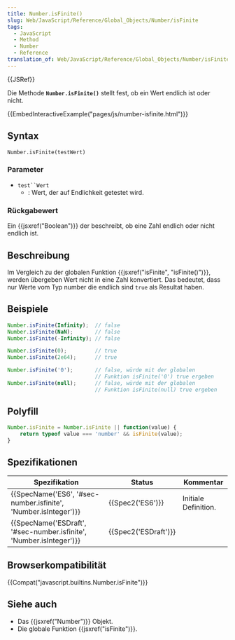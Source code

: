 ```yaml
---
title: Number.isFinite()
slug: Web/JavaScript/Reference/Global_Objects/Number/isFinite
tags:
  - JavaScript
  - Method
  - Number
  - Reference
translation_of: Web/JavaScript/Reference/Global_Objects/Number/isFinite
---
```

{{JSRef}}

Die Methode **`Number.isFinite()`** stellt fest, ob ein Wert endlich ist oder nicht.

{{EmbedInteractiveExample("pages/js/number-isfinite.html")}}

## Syntax

    Number.isFinite(testWert)

### Parameter

- ` test``Wert `
  - : Wert, der auf Endlichkeit getestet wird.

### Rückgabewert

Ein {{jsxref("Boolean")}} der beschreibt, ob eine Zahl endlich oder nicht endlich ist.

## Beschreibung

Im Vergleich zu der globalen Funktion {{jsxref("isFinite", "isFinite()")}}, werden übergeben Wert nicht in eine Zahl konvertiert. Das bedeutet, dass nur Werte vom Typ number die endlich sind `true` als Resultat haben.

## Beispiele

```js
Number.isFinite(Infinity);  // false
Number.isFinite(NaN);       // false
Number.isFinite(-Infinity); // false

Number.isFinite(0);         // true
Number.isFinite(2e64);      // true

Number.isFinite('0');       // false, würde mit der globalen
                            // Funktion isFinite('0') true ergeben
Number.isFinite(null);      // false, würde mit der globalen
                            // Funktion isFinite(null) true ergeben
```

## Polyfill

```js
Number.isFinite = Number.isFinite || function(value) {
    return typeof value === 'number' && isFinite(value);
}
```

## Spezifikationen

| Spezifikation                                                                            | Status                       | Kommentar            |
| ---------------------------------------------------------------------------------------- | ---------------------------- | -------------------- |
| {{SpecName('ES6', '#sec-number.isfinite', 'Number.isInteger')}}     | {{Spec2('ES6')}}         | Initiale Definition. |
| {{SpecName('ESDraft', '#sec-number.isfinite', 'Number.isInteger')}} | {{Spec2('ESDraft')}} |                      |

## Browserkompatibilität

{{Compat("javascript.builtins.Number.isFinite")}}

## Siehe auch

- Das {{jsxref("Number")}} Objekt.
- Die globale Funktion {{jsxref("isFinite")}}.
